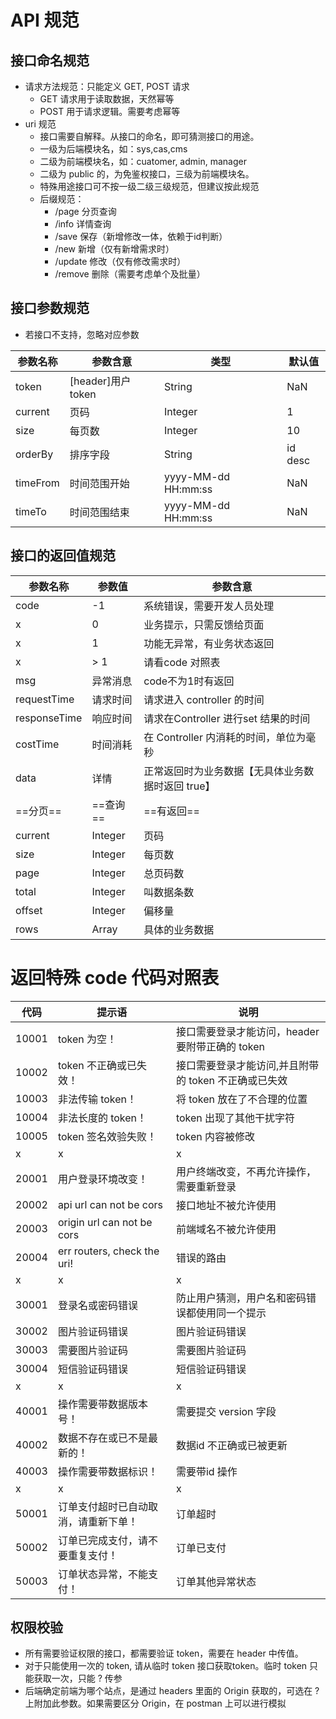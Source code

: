 # API 规范

## 接口命名规范
- 请求方法规范：只能定义 GET, POST 请求
  - GET 请求用于读取数据，天然幂等
  - POST 用于请求逻辑。需要考虑幂等
- uri 规范
  - 接口需要自解释。从接口的命名，即可猜测接口的用途。
  - 一级为后端模块名，如：sys,cas,cms
  - 二级为前端模块名，如：cuatomer, admin, manager
  - 二级为 public 的，为免鉴权接口，三级为前端模块名。
  - 特殊用途接口可不按一级二级三级规范，但建议按此规范
  - 后缀规范：
    - /page 分页查询
    - /info 详情查询
    - /save 保存（新增修改一体，依赖于id判断）
    - /new 新增（仅有新增需求时）
    - /update 修改（仅有修改需求时）
    - /remove 删除（需要考虑单个及批量）


## 接口参数规范
- 若接口不支持，忽略对应参数

| 参数名称     | 参数含意            | 类型                    | 默认值     |
|----------|-----------------|-----------------------|---------|
| token    | [header]用户token | String                | NaN     |
| current  | 页码              | Integer               | 1       |
| size     | 每页数             | Integer               | 10      |
| orderBy  | 排序字段            | String                | id desc |
| timeFrom | 时间范围开始          | yyyy-MM-dd HH\:mm\:ss | NaN     |
| timeTo   | 时间范围结束          | yyyy-MM-dd HH\:mm\:ss | NaN     |

## 接口的返回值规范
| 参数名称         | 参数值     | 参数含意                        |
|--------------|---------|-----------------------------|
| code         | -1      | 系统错误，需要开发人员处理               |
| x            | 0       | 业务提示，只需反馈给页面                |
| x            | 1       | 功能无异常，有业务状态返回               |
| x            | \> 1    | 请看code 对照表                  |
| msg          | 异常消息    | code不为1时有返回                 |
| requestTime  | 请求时间    | 请求进入  controller 的时间        |
| responseTime | 响应时间    | 请求在Controller 进行set 结果的时间   |
| costTime     | 时间消耗    | 在 Controller 内消耗的时间，单位为毫秒   |
| data         | 详情      | 正常返回时为业务数据【无具体业务数据时返回 true】 |
| ==分页==       | ==查询==  | ==有返回==                     |
| current      | Integer | 页码                          |
| size         | Integer | 每页数                         |
| page         | Integer | 总页码数                        |
| total        | Integer | 叫数据条数                       |
| offset       | Integer | 偏移量                         |
| rows         | Array   | 具体的业务数据                     |

# 返回特殊 code 代码对照表

| 代码    | 提示语                         | 说明                             |
|-------|-----------------------------|--------------------------------|
| 10001 | token 为空！                   | 接口需要登录才能访问，header 要附带正确的 token |
| 10002 | token 不正确或已失效！              | 接口需要登录才能访问,并且附带的 token 不正确或已失效 |
| 10003 | 非法传输 token！                 | 将 token 放在了不合理的位置              |
| 10004 | 非法长度的 token！                | token 出现了其他干扰字符                |
| 10005 | token 签名效验失败！               | token 内容被修改                    |
| x     | x                           | x                              |
| 20001 | 用户登录环境改变！                   | 用户终端改变，不再允许操作，需要重新登录           |
| 20002 | api url can not be cors     | 接口地址不被允许使用                     |
| 20003 | origin url can not be cors  | 前端域名不被允许使用                     |
| 20004 | err routers, check the uri! | 错误的路由                          |
| x     | x                           | x                              |
| 30001 | 登录名或密码错误                    | 防止用户猜测，用户名和密码错误都使用同一个提示        |
| 30002 | 图片验证码错误                     | 图片验证码错误                        |
| 30003 | 需要图片验证码                     | 需要图片验证码                        |
| 30004 | 短信验证码错误                     | 短信验证码错误                        |
| x     | x                           | x                              |
| 40001 | 操作需要带数据版本号！                 | 需要提交 version 字段                |
| 40002 | 数据不存在或已不是最新的！               | 数据id 不正确或已被更新                  |
| 40003 | 操作需要带数据标识！                  | 需要带id 操作                       |
| x     | x                           | x                              |
| 50001 | 订单支付超时已自动取消，请重新下单！          | 订单超时                           |
| 50002 | 订单已完成支付，请不要重复支付！            | 订单已支付                          |
| 50003 | 订单状态异常，不能支付！                | 订单其他异常状态                       |

## 权限校验
- 所有需要验证权限的接口，都需要验证 token，需要在 header 中传值。
- 对于只能使用一次的 token, 请从临时 token 接口获取token。临时 token 只能获取一次，只能 ? 传参
- 后端确定前端为哪个站点，是通过 headers 里面的 Origin 获取的，可选在 ? 上附加此参数。如果需要区分 Origin，在 postman 上可以进行模拟